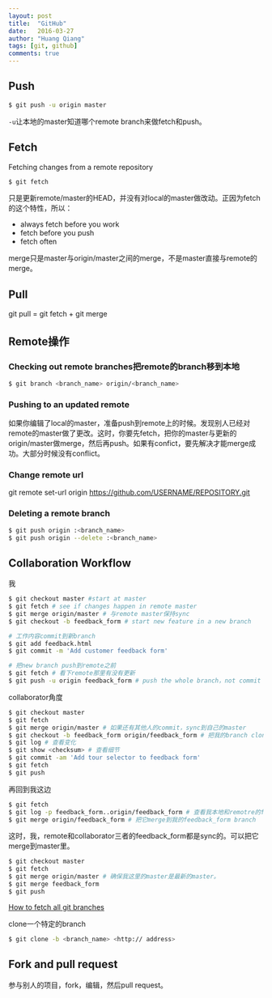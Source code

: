 ```yaml
---
layout: post
title:  "GitHub"
date:   2016-03-27
author: "Huang Qiang"
tags: [git, github]
comments: true
---
```


## Push

```bash
$ git push -u origin master
```

`-u`让本地的master知道哪个remote branch来做fetch和push。

## Fetch

Fetching changes from a remote repository

```bash
$ git fetch
```

只是更新remote/master的HEAD，并没有对local的master做改动。正因为fetch的这个特性，所以：

- always fetch before you work
- fetch before you push
- fetch often

merge只是master与origin/master之间的merge，不是master直接与remote的merge。

## Pull

git pull = git fetch + git merge

## Remote操作

### Checking out remote branches把remote的branch移到本地

```bash
$ git branch <branch_name> origin/<branch_name>
```

### Pushing to an updated remote

如果你编辑了local的master，准备push到remote上的时候。发现别人已经对remote的master做了更改。这时，你要先fetch，把你的master与更新的origin/master做merge，然后再push。如果有confict，要先解决才能merge成功。大部分时候没有conflict。

### Change remote url

git remote set-url origin https://github.com/USERNAME/REPOSITORY.git

### Deleting a remote branch

```bash
$ git push origin :<branch_name>
$ git push origin --delete :<branch_name>
```

## Collaboration Workflow

我

```bash
$ git checkout master #start at master
$ git fetch # see if changes happen in remote master
$ git merge origin/master # 与remote master保持sync
$ git checkout -b feedback_form # start new feature in a new branch

# 工作内容commit到新branch
$ git add feedback.html
$ git commit -m 'Add customer feedback form'

# 把new branch push到remote之前
$ git fetch # 看下remote那里有没有更新
$ git push -u origin feedback_form # push the whole branch，not commit
```

collaborator角度

```bash
$ git checkout master
$ git fetch
$ git merge origin/master # 如果还有其他人的commit，sync到自己的master
$ git checkout -b feedback_form origin/feedback_form # 把我的branch clone下来到本地并切换进去。
$ git log # 查看变化
$ git show <checksum> # 查看细节
$ git commit -am 'Add tour selector to feedback form'
$ git fetch
$ git push
```

再回到我这边

```bash
$ git fetch
$ git log -p feedback_form..origin/feedback_form # 查看我本地和remotre的feedback_form的变化
$ git merge origin/feedback_form # 把它merge到我的feedback_form branch
```

这时，我，remote和collaborator三者的feedback_form都是sync的。可以把它merge到master里。

```bash
$ git checkout master
$ git fetch
$ git merge origin/master # 确保我这里的master是最新的master。
$ git merge feedback_form
$ git push
```

[How to fetch all git branches](https://stackoverflow.com/questions/10312521/how-to-fetch-all-git-branches)


clone一个特定的branch

```bash
$ git clone -b <branch_name> <http:// address>
```

## Fork and pull request

参与别人的项目，fork，编辑，然后pull request。